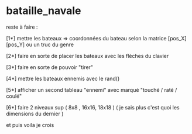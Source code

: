# bataille_navale

reste à faire : 

[1*] mettre les bateaux => coordonnées du bateau selon la matrice [pos_X][pos_Y] ou un truc du genre

[2*] faire en sorte de placer les bateaux avec les flèches du clavier

[3*] faire en sorte de pouvoir "tirer"

[4*] mettre les bateaux ennemis avec le rand()

[5*] afficher un second tableau "ennemi" avec marqué "touché / raté / coulé"

[6*] faire 2 niveaux sup ( 8x8 , 16x16, 18x18 ) ( je sais plus c'est quoi les dimensions du dernier )

et puis voila je crois

